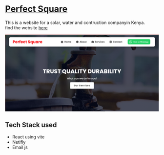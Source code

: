 # [Perfect Square](https://perfectsquareke.netlify.app/)

This is a website for a solar, water and contruction companyin Kenya.  
find the website [here](https://perfectsquareke.netlify.app/)  

![Home](/public/perfectsq.png)

## Tech Stack used 
- React using vite
- Netifly
- Email js
